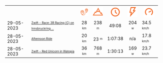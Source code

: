 <table>
    <tr>
        <th></th>
        <th></th>
        <th align="center"><img src="https://raw.githubusercontent.com/robiningelbrecht/strava-activities/master/public/distance.svg" width="35" alt="distance" title="distance"/></th>
        <th align="center"><img src="https://raw.githubusercontent.com/robiningelbrecht/strava-activities/master/public/elevation.svg" width="35" alt="elevation" title="elevation"/></th>
        <th align="center"><img src="https://raw.githubusercontent.com/robiningelbrecht/strava-activities/master/public/time.svg" width="35" alt="time" title="time"/></th>
        <th align="center"><img src="https://raw.githubusercontent.com/robiningelbrecht/strava-activities/master/public/average-watt.svg" width="35" alt="average watts" title="average watts"/></th>
        <th align="center"><img src="https://raw.githubusercontent.com/robiningelbrecht/strava-activities/master/public/average-speed.svg" width="35" alt="average speed" title="average speed"/></th>
    </tr>
            <tr>
            <td>29-05-2023</td>
            <td><sup><sub><a href="https://www.strava.com/activities/9162422046">Zwift - Race: 3R Racing (C) on Innsbruckring ...</a></sub></sup></td>
            <td align="center">28 <sup><sub>km</sub></sup></td>
            <td align="center">238 <sup><sub>m</sub></sup></td>
            <td align="center">49:08</td>
            <td align="center">204 <sup><sub>w</sub></sup></td>
            <td>34.5 <sup><sub>km/h</sub></sup></td>
        </tr>
            <tr>
            <td>28-05-2023</td>
            <td><sup><sub><a href="https://www.strava.com/activities/9157342987">Afternoon Ride</a></sub></sup></td>
            <td align="center">20 <sup><sub>km</sub></sup></td>
            <td align="center">23 <sup><sub>m</sub></sup></td>
            <td align="center">1:07:38</td>
            <td align="center">n/a</td>
            <td>17.8 <sup><sub>km/h</sub></sup></td>
        </tr>
            <tr>
            <td>28-05-2023</td>
            <td><sup><sub><a href="https://www.strava.com/activities/9155976770">Zwift - Red Unicorn in Watopia</a></sub></sup></td>
            <td align="center">36 <sup><sub>km</sub></sup></td>
            <td align="center">768 <sup><sub>m</sub></sup></td>
            <td align="center">1:30:13</td>
            <td align="center">169 <sup><sub>w</sub></sup></td>
            <td>23.7 <sup><sub>km/h</sub></sup></td>
        </tr>
    </table>
